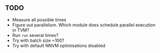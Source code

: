 
TODO
----

* Measure all possible times
* Figure out parallelism. Which module does schedule parallel execution in TVM?
* Run `run` several times?
* Try with batch size ~100?
* Try with default NNVM optimisations disabled
